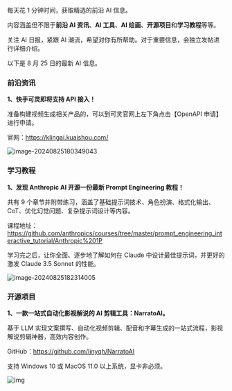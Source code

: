 每天花 1 分钟时间，获取精选的前沿 AI 信息。

内容涵盖但不限于**前沿 AI 资讯**、**AI 工具**、**AI 绘画**、**开源项目**和**学习教程**等等。

关注 AI 日报，紧跟 AI 潮流，希望对你有所帮助。对于重要信息，会独立发帖进行详细介绍。

以下是 8 月 25 日的最新 AI 信息。

### 前沿资讯

**1、快手可灵即将支持 API 接入！**

准备构建视频生成相关产品的，可以到可灵官网上左下角点击【OpenAPI 申请】进行申请。

官网：https://klingai.kuaishou.com/

![image-20240825180349043](https://cdn.jsdelivr.net/gh/freelander/oss@master/ai-daily/2024-08-25/image-20240825180349043.png)



### 学习教程

**1、发现 Anthropic AI 开源一份最新 Prompt Engineering 教程！**

共有 9 个章节并附带练习，涵盖了基础提示词技术、角色扮演、格式化输出、CoT、优化幻觉问题、复杂提示词设计等内容。

课程地址：https://github.com/anthropics/courses/tree/master/prompt_engineering_interactive_tutorial/Anthropic%201P

学习完之后，让你全面、逐步地了解如何在 Claude 中设计最佳提示词，并更好的激发 Claude 3.5 Sonnet 的性能。

![image-20240825182314005](https://cdn.jsdelivr.net/gh/freelander/oss@master/ai-daily/2024-08-25/image-20240825182314005.png)

### 开源项目

**1、一款一站式自动化影视解说的 AI 剪辑工具：NarratoAI。**

基于 LLM 实现文案撰写、自动化视频剪辑、配音和字幕生成的一站式流程，影视解说剪辑神器，高效内容创作。

GitHub：https://github.com/linyqh/NarratoAI

支持 Windows 10 或 MacOS 11.0 以上系统，显卡非必须。 

![img](https://cdn.jsdelivr.net/gh/freelander/oss@master/ai-daily/2024-08-25/index-zh.png)